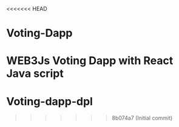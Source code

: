 <<<<<<< HEAD
# Voting-Dapp
WEB3Js Voting Dapp with React Java script
=======
# Voting-dapp-dpl
>>>>>>> 8b074a7 (Initial commit)
